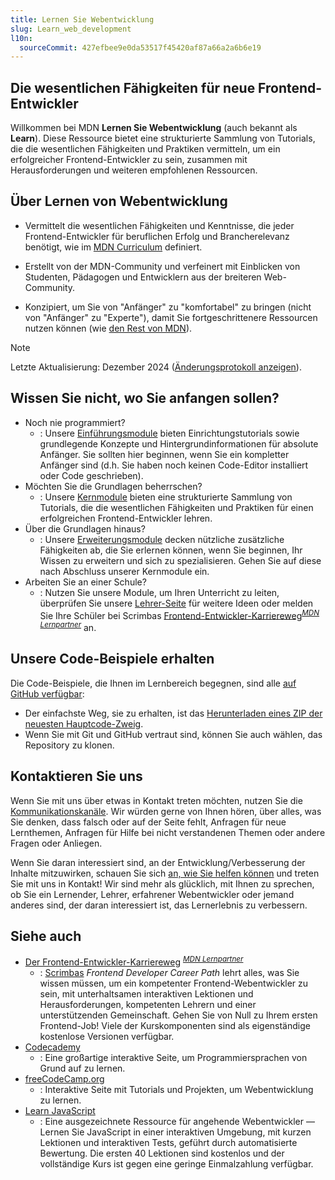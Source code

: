 ```yaml
---
title: Lernen Sie Webentwicklung
slug: Learn_web_development
l10n:
  sourceCommit: 427efbee9e0da53517f45420af87a66a2a6b6e19
---
```


## Die wesentlichen Fähigkeiten für neue Frontend-Entwickler

Willkommen bei MDN **Lernen Sie Webentwicklung** (auch bekannt als **Learn**). Diese Ressource bietet eine strukturierte Sammlung von Tutorials, die die wesentlichen Fähigkeiten und Praktiken vermitteln, um ein erfolgreicher Frontend-Entwickler zu sein, zusammen mit Herausforderungen und weiteren empfohlenen Ressourcen.

## Über Lernen von Webentwicklung

- Vermittelt die wesentlichen Fähigkeiten und Kenntnisse, die jeder Frontend-Entwickler für beruflichen Erfolg und Brancherelevanz benötigt, wie im [MDN Curriculum](/en-US/curriculum/) definiert.

- Erstellt von der MDN-Community und verfeinert mit Einblicken von Studenten, Pädagogen und Entwicklern aus der breiteren Web-Community.

- Konzipiert, um Sie von "Anfänger" zu "komfortabel" zu bringen (nicht von "Anfänger" zu "Experte"), damit Sie fortgeschrittenere Ressourcen nutzen können (wie [den Rest von MDN](/en-US/)).

> [!NOTE]
> Letzte Aktualisierung: Dezember 2024 ([Änderungsprotokoll anzeigen](/de/docs/Learn_web_development/Changelog)).

## Wissen Sie nicht, wo Sie anfangen sollen?

- Noch nie programmiert?
  - : Unsere [Einführungsmodule](/de/docs/Learn_web_development/Getting_started) bieten Einrichtungstutorials sowie grundlegende Konzepte und Hintergrundinformationen für absolute Anfänger. Sie sollten hier beginnen, wenn Sie ein kompletter Anfänger sind (d.h. Sie haben noch keinen Code-Editor installiert oder Code geschrieben).
- Möchten Sie die Grundlagen beherrschen?
  - : Unsere [Kernmodule](/de/docs/Learn_web_development/Core) bieten eine strukturierte Sammlung von Tutorials, die die wesentlichen Fähigkeiten und Praktiken für einen erfolgreichen Frontend-Entwickler lehren.
- Über die Grundlagen hinaus?
  - : Unsere [Erweiterungsmodule](/de/docs/Learn_web_development/Extensions) decken nützliche zusätzliche Fähigkeiten ab, die Sie erlernen können, wenn Sie beginnen, Ihr Wissen zu erweitern und sich zu spezialisieren. Gehen Sie auf diese nach Abschluss unserer Kernmodule ein.
- Arbeiten Sie an einer Schule?
  - : Nutzen Sie unsere Module, um Ihren Unterricht zu leiten, überprüfen Sie unsere [Lehrer-Seite](/de/docs/Learn_web_development/Educators) für weitere Ideen oder melden Sie Ihre Schüler bei Scrimbas [Frontend-Entwickler-Karriereweg](https://scrimba.com/the-frontend-developer-career-path-c0j?via=mdn)<sup>[_MDN Lernpartner_](/de/docs/MDN/Writing_guidelines/Learning_content#partner_links_and_embeds)</sup> an.

## Unsere Code-Beispiele erhalten

Die Code-Beispiele, die Ihnen im Lernbereich begegnen, sind alle [auf GitHub verfügbar](https://github.com/mdn/learning-area/):

- Der einfachste Weg, sie zu erhalten, ist das [Herunterladen eines ZIP der neuesten Hauptcode-Zweig](https://codeload.github.com/mdn/learning-area/zip/main).
- Wenn Sie mit Git und GitHub vertraut sind, können Sie auch wählen, das Repository zu klonen.

## Kontaktieren Sie uns

Wenn Sie mit uns über etwas in Kontakt treten möchten, nutzen Sie die [Kommunikationskanäle](/de/docs/MDN/Community/Communication_channels). Wir würden gerne von Ihnen hören, über alles, was Sie denken, dass falsch oder auf der Seite fehlt, Anfragen für neue Lernthemen, Anfragen für Hilfe bei nicht verstandenen Themen oder andere Fragen oder Anliegen.

Wenn Sie daran interessiert sind, an der Entwicklung/Verbesserung der Inhalte mitzuwirken, schauen Sie sich [an, wie Sie helfen können](/de/docs/MDN/Community) und treten Sie mit uns in Kontakt! Wir sind mehr als glücklich, mit Ihnen zu sprechen, ob Sie ein Lernender, Lehrer, erfahrener Webentwickler oder jemand anderes sind, der daran interessiert ist, das Lernerlebnis zu verbessern.

## Siehe auch

- [Der Frontend-Entwickler-Karriereweg](https://v2.scrimba.com/the-frontend-developer-career-path-c0j?via=mdn) <sup>[_MDN Lernpartner_](/de/docs/MDN/Writing_guidelines/Learning_content#partner_links_and_embeds)</sup>
  - : [Scrimbas](https://scrimba.com?via=mdn) _Frontend Developer Career Path_ lehrt alles, was Sie wissen müssen, um ein kompetenter Frontend-Webentwickler zu sein, mit unterhaltsamen interaktiven Lektionen und Herausforderungen, kompetenten Lehrern und einer unterstützenden Gemeinschaft. Gehen Sie von Null zu Ihrem ersten Frontend-Job! Viele der Kurskomponenten sind als eigenständige kostenlose Versionen verfügbar.
- [Codecademy](https://www.codecademy.com/)
  - : Eine großartige interaktive Seite, um Programmiersprachen von Grund auf zu lernen.
- [freeCodeCamp.org](https://www.freecodecamp.org/)
  - : Interaktive Seite mit Tutorials und Projekten, um Webentwicklung zu lernen.
- [Learn JavaScript](https://learnjavascript.online/)
  - : Eine ausgezeichnete Ressource für angehende Webentwickler — Lernen Sie JavaScript in einer interaktiven Umgebung, mit kurzen Lektionen und interaktiven Tests, geführt durch automatisierte Bewertung. Die ersten 40 Lektionen sind kostenlos und der vollständige Kurs ist gegen eine geringe Einmalzahlung verfügbar.
